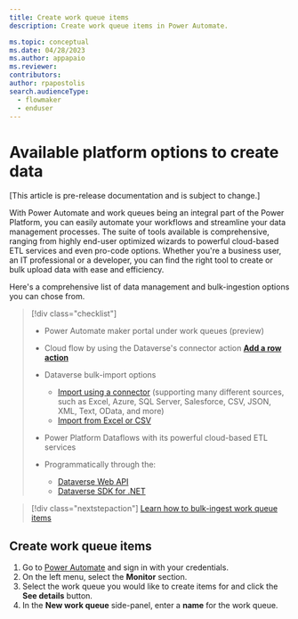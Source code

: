 ```yaml
---
title: Create work queue items
description: Create work queue items in Power Automate.

ms.topic: conceptual
ms.date: 04/28/2023
ms.author: appapaio
ms.reviewer: 
contributors:
author: rpapostolis
search.audienceType: 
  - flowmaker
  - enduser
---
```


# Available platform options to create data

[This article is pre-release documentation and is subject to change.]

With Power Automate and work queues being an integral part of the Power Platform, you can easily automate your workflows and streamline your data management processes. The suite of tools available is comprehensive, ranging from highly end-user optimized wizards to powerful cloud-based ETL services and even pro-code options. Whether you're a business user, an IT professional or a developer, you can find the right tool to create or bulk upload data with ease and efficiency.

Here's a comprehensive list of data management and bulk-ingestion options you can chose from.

> [!div class="checklist"]
>
> * Power Automate maker portal under work queues (preview)
> * Cloud flow by using the Dataverse's connector action [**Add a row action**](/commondataserviceforapps/#add-a-new-row)
> * Dataverse bulk-import options
>
>   * [Import using a connector](/power-apps/maker/data-platform/data-platform-import-export#import-using-a-connector) (supporting many different sources, such as Excel, Azure, SQL Server, Salesforce, CSV, JSON, XML, Text, OData, and more)
>   * [Import from Excel or CSV](/power-apps/maker/data-platform/data-platform-import-export#import-from-an-excel-or-csv-file)
> * Power Platform Dataflows with its powerful cloud-based ETL services
> * Programmatically through the:
>
>   * [Dataverse Web API](/power-apps/developer/data-platform/webapi/overview)
>   * [Dataverse SDK for .NET](/power-apps/developer/data-platform/developer-tools#dataverse-sdk-for-net)

> [!div class="nextstepaction"]
> [Learn how to bulk-ingest work queue items](work-queues-manage.md#create-a-work-queue)

## Create work queue items 

1. Go to [Power Automate](https://make.powerautomate.com/) and sign in with your credentials.
2. On the left menu, select the **Monitor** section.
3. Select the work queue you would like to create items for and click the **See details** button.
4. In the **New work queue** side-panel, enter a **name** for the work queue.
